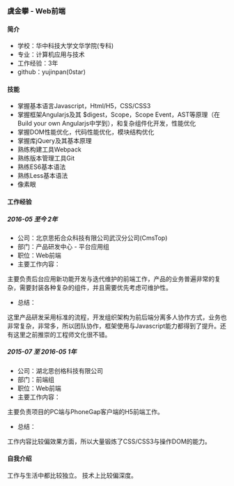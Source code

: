 ### 虞金攀 - Web前端
#### 简介
- 学校：华中科技大学文华学院(专科)
- 专业：计算机应用与技术
- 工作经验：3年
- github：yujinpan(0star)

#### 技能
- 掌握基本语言Javascript，Html/H5，CSS/CSS3
- 掌握框架Angularjs及其 $digest，Scope，Scope Event，AST等原理（在Build your own Angularjs中学到），和复杂组件化开发，性能优化
- 掌握DOM性能优化，代码性能优化，模块结构优化
- 掌握库jQuery及其基本原理
- 熟练构建工具Webpack
- 熟练版本管理工具Git
- 熟练ES6基本语法
- 熟练Less基本语法
- 像素眼

#### 工作经验
##### 2016-05 至今 2年
- 公司：北京思拓合众科技有限公司武汉分公司(CmsTop)
- 部门：产品研发中心 - 平台应用组
- 职位：Web前端
- 主要工作内容：

主要负责后台应用新功能开发与迭代维护的前端工作，产品的业务普遍非常的复杂，需要封装各种复杂的组件，并且需要优先考虑可维护性。

- 总结：

这里产品研发采用标准的流程，开发组织架构为前后端分离多人协作方式，业务也非常复杂，非常多，所以团队协作，框架使用与Javascript能力都得到了提升。还有这里之前推崇的工程师文化很不错。

##### 2015-07 至 2016-05 1年
- 公司：湖北思创格科技有限公司
- 部门：前端组
- 职位：Web前端
- 主要工作内容：

主要负责项目的PC端与PhoneGap客户端的H5前端工作。

- 总结：

工作内容比较偏效果方面，所以大量锻炼了CSS/CSS3与操作DOM的能力。

#### 自我介绍

工作与生活中都比较独立。
技术上比较偏深度。
